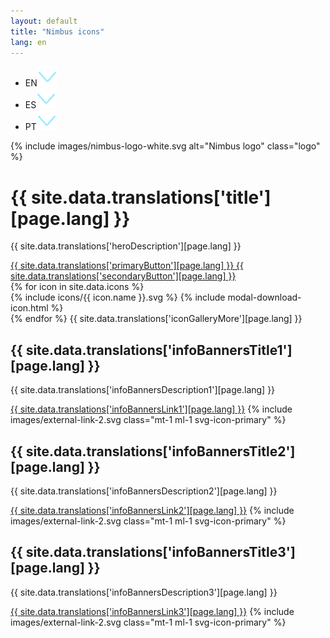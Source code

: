 ```yaml
---
layout: default
title: "Nimbus icons"
lang: en
---
```


<div class="container"> 
	<div class="row mt-4"> 
		<div class="col col-md-10">
			<div class="d-none">
				<ul class="m-0 text-primary">
					<li class="lang-position">EN<img src="assets/images/chevron-down.svg" alt="" class="mt-1 ml-1 svg-icon-primary"/></li>
					<li class="lang-position d-none">ES<img src="assets/images/chevron-down.svg" alt="" class="mt-1 ml-1 svg-icon-primary"/></li>
					<li class="lang-position d-none">PT<img src="assets/images/chevron-down.svg" alt="" class="mt-1 ml-1 svg-icon-primary"/></li>
				</ul>
			</div>
			{% include images/nimbus-logo-white.svg alt="Nimbus logo" class="logo" %}
			<div class="hero justify-content-left"> 
				<h1 class="hero-title mb-0">
				{{ site.data.translations['title'][page.lang] }}
				</h1>
				<p class="mt-0 mb-5">
				{{ site.data.translations['heroDescription'][page.lang] }}
				</p>
				<span>
					<a class="btn btn-primary mr-3" href="www.tiendanube.com">{{ site.data.translations['primaryButton'][page.lang] }} </a>
					<a class="btn btn-link" href="www.tiendanube.com"> {{ site.data.translations['secondaryButton'][page.lang] }} </a>
				</span> 
			</div>
		</div>
	</div>
	<div class="row mt-5">
		<div class="col col-md-10 icon-gallery-wrapper">
			<div class="js-icon-gallery-mask icon-gallery-mask">
				{% for icon in site.data.icons %}
				    <div data-name="{{ icon.name }}" data-url="icons/{{ icon.name }}.svg" class="js-icon icon-gallery-item">
				    	<span class="icon-gallery-svg">
				    		{% include icons/{{ icon.name }}.svg %}
				    	</span>
				    	{% include modal-download-icon.html %}
				    </div>
				{% endfor %}
				<span class="js-icon-gallery-extend icon-gallery-extend">{{ site.data.translations['iconGalleryMore'][page.lang] }} </span>
			</div>
			<div class="js-icon-gallery-end icon-gallery-end"></div>
		</div>
	</div>
	<div class="row my-5 align-items-center"> 
		<div class="col-12 col-md-4 m-0"> 
			<h2 class="mb-1">{{ site.data.translations['infoBannersTitle1'][page.lang] }}</h2>
			<p class="m-0 mb-2">{{ site.data.translations['infoBannersDescription1'][page.lang] }}</p>
			<a class="btn-link font-s" href="www.tiendanube.com">{{ site.data.translations['infoBannersLink1'][page.lang] }}</a>
			{% include images/external-link-2.svg class="mt-1 ml-1 svg-icon-primary" %}
		</div>
		<div class="col-12 col-md-4 m-0"> 
			<h2 class="mb-1">{{ site.data.translations['infoBannersTitle2'][page.lang] }}</h2>
			<p class="mt-0 mb-2">{{ site.data.translations['infoBannersDescription2'][page.lang] }}</p>
			<a class="btn-link font-s" href="https://github.com/TiendaNube/nimbus-icons">{{ site.data.translations['infoBannersLink2'][page.lang] }}</a>
			{% include images/external-link-2.svg class="mt-1 ml-1 svg-icon-primary" %}
		</div>
		<div class="col-12 col-md-4 m-0"> 
			<h2 class="mb-1">{{ site.data.translations['infoBannersTitle3'][page.lang] }}</h2>
			<p class="mt-0 mb-2">{{ site.data.translations['infoBannersDescription3'][page.lang] }}</p>
			<a class="btn-link font-s" href="styleguide.html">{{ site.data.translations['infoBannersLink3'][page.lang] }}</a> 
			{% include images/external-link-2.svg class="mt-1 ml-1 svg-icon-primary" %}
		</div>
	</div>
	<div class="row justify-content-center"> 
		<div class="col-md-6"> 
		</div>
	</div>
</div>